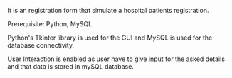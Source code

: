 It is an registration form that simulate a hospital patients registration.

Prerequisite: Python, MySQL.

Python's Tkinter library is used for the GUI and MySQL is used for the database connectivity.

User Interaction is enabled as user have to give input for the asked details and that data is stored in mySQL database.
